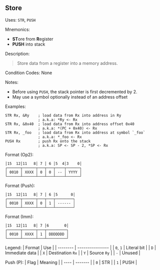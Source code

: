 ## Store

Uses:
`STR`, `PUSH`

Mnemonics:
- **ST**ore from **R**egister
- **PUSH** into stack

Description:
> Store data from a register into a memory address.

Condition Codes: None

Notes:
- Before using `PUSH`, the stack pointer is first decremented by 2.
- May use a symbol optionally instead of an address offset

Examples:
```assembly
STR Rx, &Ry    ; load data from Rx into address in Ry
               ; a.k.a: *Ry <- Rx
STR Rx, &0x40  ; load data from Rx into address offset 0x40
               ; a.k.a: *(PC + 0x40) <- Rx
STR Rx, _foo   ; load data from Rx into address at symbol `_foo`
               ; a.k.a: *_foo <- Rx
PUSH Rx        ; push Rx onto the stack
               ; a.k.a: SP <- SP - 2, *SP <- Rx
```

Format (Op2):
```
│15  12│11   8│ 7 │ 6 │5  4│3    0│
┌──────┬──────┬───┬───┬────┬──────┐
│ 0010 │ XXXX │ 0 │ 0 │ -- │ YYYY │
└──────┴──────┴───┴───┴────┴──────┘
```

Format (Push):
```
│15  12│11   8│ 7 │ 6 │5      0│
┌──────┬──────┬───┬───┬────────┐
│ 0010 │ XXXX │ 0 │ 1 │ ------ │
└──────┴──────┴───┴───┴────────┘
```

Format (Imm):
```
│15  12│11   8│ 7 │6       0│
┌──────┬──────┬───┬─────────┐
│ 0010 │ XXXX │ 1 │ DDDDDDD │
└──────┴──────┴───┴─────────┘
```

Legend:
| Format   | Use              |
| -------- | ---------------- |
| `0`, `1` | Literal bit      |
| `D`      | Immediate data   |
| `X`      | Destination `Rx` |
| `Y`      | Source `Ry`      |
| `-`      | Unused           |

Push (P):
| Flag | Meaning |
| ---- | ------- |
| `0`  | STR     |
| `1`  | PUSH    |
